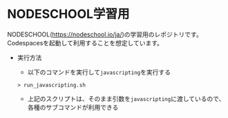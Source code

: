  NODESCHOOL学習用
=============================

NODESCHOOL(https://nodeschool.io/ja/)の学習用のレポジトリです。Codespacesを起動して利用することを想定しています。


- 実行方法
  - 以下のコマンドを実行して`javascripting`を実行する
  ```
  > run_javascripting.sh
  ```

  - 上記のスクリプトは、そのまま引数を`javascripting`に渡しているので、各種のサブコマンドが利用できる
